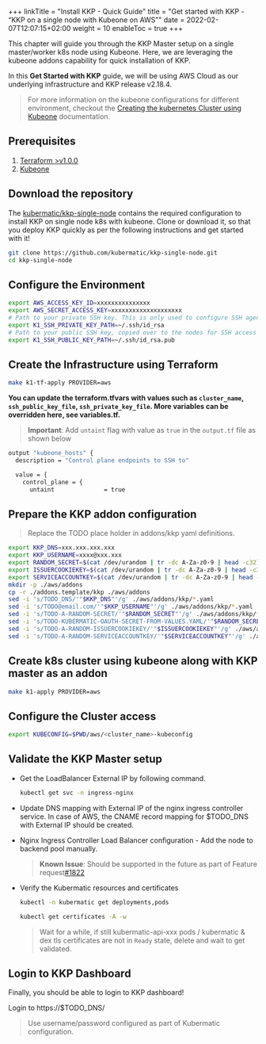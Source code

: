 +++
linkTitle = "Install KKP - Quick Guide"
title = "Get started with KKP - “KKP on a single node with Kubeone on AWS”"
date = 2022-02-07T12:07:15+02:00
weight = 10
enableToc = true
+++

This chapter will guide you through the KKP Master setup on a single master/worker k8s node using Kubeone. Here, we are leveraging the kubeone addons capability for quick installation of KKP.

In this **Get Started with KKP** guide, we will be using AWS Cloud as our underlying infrastructure and KKP release v2.18.4.

> For more information on the kubeone configurations for different environment, checkout the [Creating the kubernetes Cluster using Kubeone](https://docs.kubermatic.com/kubeone/master/tutorials/creating_clusters/) documentation.

## Prerequisites

1. [Terraform >v1.0.0](https://www.terraform.io/downloads)
2. [Kubeone](https://github.com/kubermatic/kubeone/releases/tag/v1.4.0)

## Download the repository

The [kubermatic/kkp-single-node](https://github.com/kubermatic/kkp-single-node) contains the required configuration to install KKP on single node k8s with kubeone. Clone or download it, so that you deploy KKP quickly as per the following instructions and get started with it!

```bash
git clone https://github.com/kubermatic/kkp-single-node.git
cd kkp-single-node
```

## Configure the Environment

```bash
export AWS_ACCESS_KEY_ID=xxxxxxxxxxxxxxx
export AWS_SECRET_ACCESS_KEY=xxxxxxxxxxxxxxxxxxxx
# Path to your private SSH key. This is only used to configure SSH agent on your local machine.
export K1_SSH_PRIVATE_KEY_PATH=~/.ssh/id_rsa
# Path to your public SSH key, copied over to the nodes for SSH access
export K1_SSH_PUBLIC_KEY_PATH=~/.ssh/id_rsa.pub
```

## Create the Infrastructure using Terraform

```bash
make k1-tf-apply PROVIDER=aws
```

**You can update the terraform.tfvars with values such as `cluster_name`, `ssh_public_key_file`, `ssh_private_key_file`. More variables can be overridden here, see variables.tf.**

> **Important**: Add `untaint` flag with value as `true` in the `output.tf` file as shown below

```bash
output "kubeone_hosts" {
  description = "Control plane endpoints to SSH to"

  value = {
    control_plane = {
      untaint              = true
```

## Prepare the KKP addon configuration

> Replace the TODO place holder in addons/kkp yaml definitions.

```bash
export KKP_DNS=xxx.xxx.xxx.xxx
export KKP_USERNAME=xxxx@xxx.xxx
export RANDOM_SECRET=$(cat /dev/urandom | tr -dc A-Za-z0-9 | head -c32)
export ISSUERCOOKIEKEY=$(cat /dev/urandom | tr -dc A-Za-z0-9 | head -c32)
export SERVICEACCOUNTKEY=$(cat /dev/urandom | tr -dc A-Za-z0-9 | head -c32)
mkdir -p ./aws/addons
cp -r ./addons.template/kkp ./aws/addons
sed -i 's/TODO_DNS/'"$KKP_DNS"'/g' ./aws/addons/kkp/*.yaml
sed -i 's/TODO@email.com/'"$KKP_USERNAME"'/g' ./aws/addons/kkp/*.yaml
sed -i 's/TODO-A-RANDOM-SECRET/'"$RANDOM_SECRET"'/g' ./aws/addons/kkp/*.yaml
sed -i 's/TODO-KUBERMATIC-OAUTH-SECRET-FROM-VALUES.YAML/'"$RANDOM_SECRET"'/g' ./aws/addons/kkp/*.yaml
sed -i 's/TODO-A-RANDOM-ISSUERCOOKIEKEY/'"$ISSUERCOOKIEKEY"'/g' ./aws/addons/kkp/*.yaml
sed -i 's/TODO-A-RANDOM-SERVICEACCOUNTKEY/'"$SERVICEACCOUNTKEY"'/g' ./aws/addons/kkp/*.yaml
```

## Create k8s cluster using kubeone along with KKP master as an addon

```bash
make k1-apply PROVIDER=aws
```

## Configure the Cluster access

```bash
export KUBECONFIG=$PWD/aws/<cluster_name>-kubeconfig
```

## Validate the KKP Master setup

* Get the LoadBalancer External IP by following command.

  ```bash
  kubectl get svc -n ingress-nginx
  ```

* Update DNS mapping with External IP of the nginx ingress controller service. In case of AWS, the CNAME record mapping for $TODO_DNS with External IP should be created.

* Nginx Ingress Controller Load Balancer configuration - Add the node to backend pool manually.
  > **Known Issue**: Should be supported in the future as part of Feature request[#1822](https://github.com/kubermatic/kubeone/issues/1822)

* Verify the Kubermatic resources and certificates

  ```bash
  kubectl -n kubermatic get deployments,pods
  ```

  ```bash
  kubectl get certificates -A -w
  ```

  > Wait for a while, if still kubermatic-api-xxx pods / kubermatic & dex tls certificates are not in `Ready` state, delete  and wait to get validated.

## Login to KKP Dashboard

Finally, you should be able to login to KKP dashboard!

Login to https://$TODO_DNS/
> Use username/password configured as part of Kubermatic configuration.
